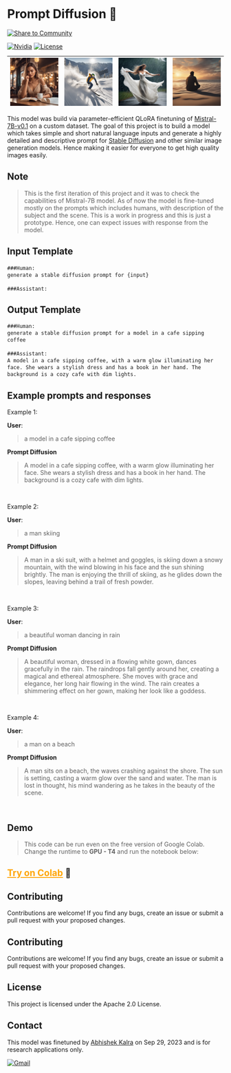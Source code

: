 # Prompt Diffusion 🚀

[![Share to Community](https://huggingface.co/datasets/huggingface/badges/raw/main/powered-by-huggingface-dark.svg)](https://huggingface.co/abhishek7/Prompt_diffusion-v0.1)



[![Nvidia](https://img.shields.io/badge/NVIDIA-GPU-green)](https://www.nvidia.com/)
[![License](https://img.shields.io/badge/License-Apache%202.0-blue.svg)](https://opensource.org/licenses/Apache-2.0)

|<img src="coffee.png" width="550"/>|<img src="skii.png" width="550"/>|<img src="dance_rain.png" width="550"/>|<img src="man_beach.png" width="550"/>|
|---------------------------------------|----------------------------------|-----------------------------------------|--------------------------------------|


This model was build via parameter-efficient QLoRA finetuning of [Mistral-7B-v0.1](https://huggingface.co/mistralai/Mistral-7B-v0.1) on a custom dataset.
The goal of this project is to build a model which takes simple and short natural language inputs and generate a highly detailed and descriptive prompt for [Stable Diffusion](https://stability.ai/stable-diffusion) and other similar image generation models.
Hence making it easier for everyone to get high quality images easily.

## Note

>This is the first iteration of this project and it was to check the capabilities of Mistral-7B model.
>As of now the model is fine-tuned mostly on the prompts which includes humans, with description of the subject and the scene.
>This is a work in progress and this is just a prototype. Hence, one can expect issues with response from the model.

## Input Template

```
###Human:
generate a stable diffusion prompt for {input}

###Assistant:
```

## Output Template

```
###Human:
generate a stable diffusion prompt for a model in a cafe sipping coffee

###Assistant:
A model in a cafe sipping coffee, with a warm glow illuminating her face. She wears a stylish dress and has a book in her hand. The background is a cozy cafe with dim lights.
```

## Example prompts and responses

Example 1: 

**User**:

>a model in a cafe sipping coffee

**Prompt Diffusion**

>A model in a cafe sipping coffee, with a warm glow illuminating her face.
She wears a stylish dress and has a book in her hand. The background is a cozy cafe with dim lights.

<br>

Example 2: 

**User**:

>a man skiing

**Prompt Diffusion**

>A man in a ski suit, with a helmet and goggles, is skiing down a snowy mountain, with the wind blowing in his face and the sun shining brightly. 
The man is enjoying the thrill of skiing, as he glides down the slopes, leaving behind a trail of fresh powder.

<br>

Example 3: 

**User**:

>a beautiful woman dancing in rain

**Prompt Diffusion**

>A beautiful woman, dressed in a flowing white gown, dances gracefully in the rain. 
The raindrops fall gently around her, creating a magical and ethereal atmosphere. 
She moves with grace and elegance, her long hair flowing in the wind. 
The rain creates a shimmering effect on her gown, making her look like a goddess.

<br>

Example 4: 

**User**:

>a man on a beach

**Prompt Diffusion**

>A man sits on a beach, the waves crashing against the shore.
The sun is setting, casting a warm glow over the sand and water.
The man is lost in thought, his mind wandering as he takes in the beauty of the scene.

<br>

## Demo

>This code can be run even on the free version of Google Colab. Change the runtime to **GPU - T4** and run the notebook below:

## <a href="https://colab.research.google.com/drive/1NfNA6sYWUG0Nqy42lhyJfUIqDxsrV64d?usp=sharing" target="_blank" style="color: orange; font-weight: bold;">Try on Colab</a> 🚀

## Contributing

Contributions are welcome! If you find any bugs, create an issue or submit a pull request with your proposed changes.

## Contributing

Contributions are welcome! If you find any bugs, create an issue or submit a pull request with your proposed changes.

## License

This project is licensed under the Apache 2.0 License.

## Contact

This model was finetuned by [Abhishek Kalra](https://github.com/abhishek7kalra) on Sep 29, 2023 and is for research applications only.

[![Gmail](https://img.shields.io/badge/Gmail-D14836?style=for-the-badge&logo=gmail&logoColor=white)](mailto:abhishek7.kalra@gmail.com)


